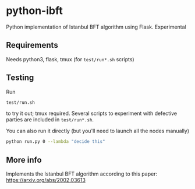 # python-ibft
Python implementation of Istanbul BFT algorithm using Flask. Experimental

## Requirements

Needs python3, flask, tmux (for `test/run*.sh` scripts)

## Testing

Run
```bash
test/run.sh
```
to try it out; tmux required.
Several scripts to experiment with defective parties are included in `test/run*.sh`.

You can also run it directly (but you'll need to launch all the nodes manually)

```bash
python run.py 0 --lambda "decide this"
```

## More info

Implements the Istanbul BFT algorithm according to this paper: https://arxiv.org/abs/2002.03613
